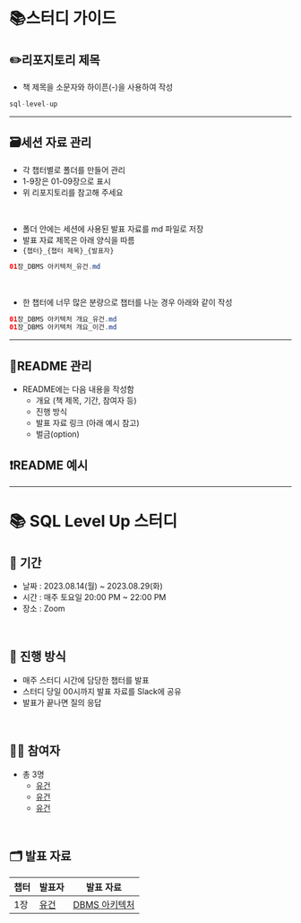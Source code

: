 # 📚스터디 가이드

## ✏️리포지토리 제목

- 책 제목을 소문자와 하이픈(-)을 사용하여 작성
```java
sql-level-up
```
---
## 🗃️세션 자료 관리
- 각 챕터별로 폴더를 만들어 관리
- 1-9장은 01-09장으로 표시
- 위 리포지토리를 참고해 주세요
<br>

- 폴더 안에는 세션에 사용된 발표 자료를 md 파일로 저장
- 발표 자료 제목은 아래 양식을 따름 
- `{챕터}_{챕터 제목}_{발표자}`

```java
01장_DBMS 아키텍처_유건.md
```
<br>

- 한 챕터에 너무 많은 분량으로 챕터를 나눈 경우 아래와 같이 작성
```java
01장_DBMS 아키텍처 개요_유건.md
01장_DBMS 아키텍처 개요_이건.md
```
---
## 📄️README 관리
- README에는 다음 내용을 작성함
  - 개요 (책 제목, 기간, 참여자 등)
  - 진행 방식
  - 발표 자료 링크 (아래 예시 참고)
  - 벌금(option)


## ❗️️README 예시

---


# 📚 SQL Level Up 스터디


## 📅 기간


- 날짜 : 2023.08.14(월) ~ 2023.08.29(화)
- 시간 : 매주 토요일 20:00 PM ~ 22:00 PM
- 장소 : Zoom

<br>

## 📜 진행 방식


- 매주 스터디 시간에 담당한 챕터를 발표
- 스터디 당일 00시까지 발표 자료를 Slack에 공유
- 발표가 끝나면 질의 응답

<br>

## 🙋🏻 참여자


- 총 3명
  - [유건](https://github.com/youKeon)
  - [유건](https://github.com/youKeon)
  - [유건](https://github.com/youKeon)

<br>

## 🗂️ 발표 자료

| 챕터            | 발표자   | 발표 자료 |
|---------|-----------------|-------|
| 1장 | [유건](https://github.com/youKeon)| [DBMS 아키텍처](https://github.com/Dev-Books-Master-Study/Study-Guide/blob/main/01%EC%9E%A5/1%EC%9E%A5_DBMS%20%EC%95%84%ED%82%A4%ED%85%8D%EC%B2%98_%EC%9C%A0%EA%B1%B4.md)    |

